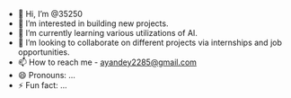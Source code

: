 - 👋 Hi, I’m @35250
- 👀 I’m interested in building new projects. 
- 🌱 I’m currently learning various utilizations of AI. 
- 🧐 I’m looking to collaborate on different projects via internships and job opportunities. 
- 📫 How to reach me -      ayandey2285@gmail.com
- 😄 Pronouns: ...
- ⚡ Fun fact: ...

<!---
35250/35250 is a ✨ special ✨ repository because its `README.md` (this file) appears on your GitHub profile.
You can click the Preview link to take a look at your changes.
--->
